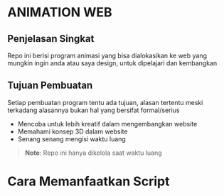 # ANIMATION WEB

## Penjelasan Singkat

Repo ini berisi program animasi yang bisa dialokasikan ke web yang mungkin ingin anda atau saya design, untuk dipelajari dan kembangkan

## Tujuan Pembuatan

Setiap pembuatan program tentu ada tujuan, alasan tertentu meski terkadang alasannya bukan hal yang bersifat formal/serius
- Mencoba untuk lebih kreatif dalam mengembangkan website
- Memahami konsep 3D dalam website
- Senang senang mengisi waktu luang
> **Note**: Repo ini hanya dikelola saat waktu luang

# Cara Memanfaatkan Script
